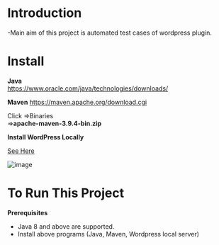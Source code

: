 # Introduction
-Main aim of this project is automated test cases of wordpress plugin. 

# Install
**Java**  
https://www.oracle.com/java/technologies/downloads/

**Maven**
 https://maven.apache.org/download.cgi
 
 Click =>Binaries    
 =>**apache-maven-3.9.4-bin.zip**

**Install WordPress Locally**

[See Here](https://www.hostinger.com/tutorials/wordpress-localhost)

![image](https://github.com/imranhasanraaz/wp_darkmode_automation/assets/110620143/0e884a99-9765-4bf1-9866-41a6f46748f7)


# To Run This Project
**Prerequisites**
- Java 8 and above are supported.
- Install above programs (Java, Maven, Wordpress local server)
